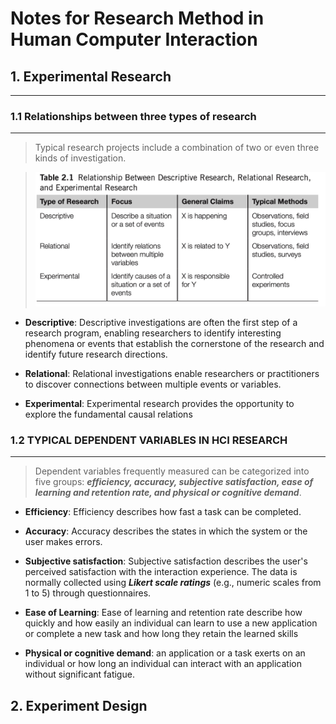 # Notes for Research Method in Human Computer Interaction



## 1. Experimental Research

----

### 1.1 Relationships between three types of research

---

> Typical research projects include a combination of two or even three kinds of investigation.

>![table](./Pictures%20and%20Graphs/Relatationship_between_different_researchs.jpg "Relationship")

>
* __Descriptive__: Descriptive investigations are often the first step of a research program, enabling researchers to identify interesting phenomena or events that establish the cornerstone of the research and identify future research directions.
  
* __Relational__: Relational investigations enable researchers or practitioners to discover connections between multiple events or variables.
  
* __Experimental__: Experimental research provides the opportunity to explore the fundamental causal relations

>


### 1.2 TYPICAL DEPENDENT VARIABLES IN HCI RESEARCH

---

> Dependent variables frequently measured can be categorized into five groups: __*efficiency, accuracy, subjective satisfaction, ease of learning and retention rate, and physical or cognitive demand*__.


>
* __Efficiency__: Efficiency describes how fast a task can be completed.
  
* __Accuracy__: Accuracy describes the states in which the system or the user makes errors.
  
* __Subjective satisfaction__: Subjective satisfaction describes the user's perceived satisfaction with the interaction experience. The data is normally collected using __*Likert scale ratings*__ (e.g., numeric scales from 1 to 5) through questionnaires.
  
* __Ease of Learning__: Ease of learning and retention rate describe how quickly and how easily an individual can learn to use a new application or complete a new task and how long they retain the learned skills

* __Physical or cognitive demand__: an application or a task exerts on an individual or how long an individual can interact with an application without significant fatigue.
>


## 2. Experiment Design

